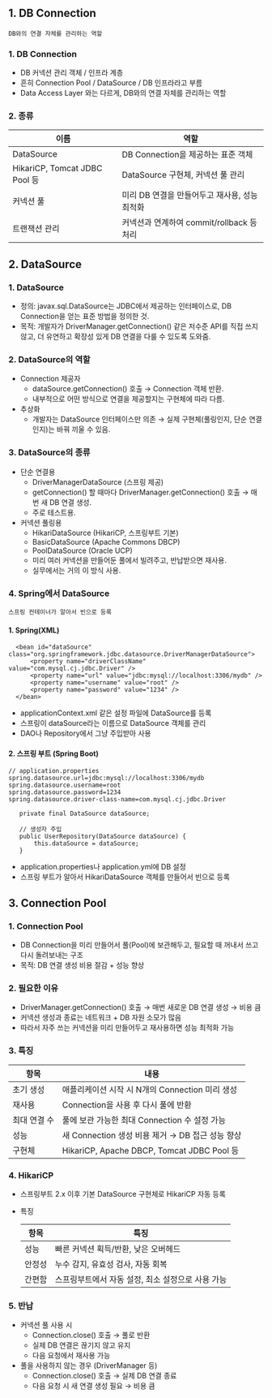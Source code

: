 ## 1. DB Connection
``DB와의 연결 자체를 관리하는 역할``

### 1. DB Connection
 - DB 커넥션 관리 객체 / 인프라 계층
 - 흔히 Connection Pool / DataSource / DB 인프라라고 부름
 - Data Access Layer 와는 다르게, DB와의 연결 자체를 관리하는 역할

### 2. 종류
| 이름                           | 역할                             |
| ---------------------------- | ------------------------------ |
| DataSource                   | DB Connection을 제공하는 표준 객체      |
| HikariCP, Tomcat JDBC Pool 등 | DataSource 구현체, 커넥션 풀 관리       |
| 커넥션 풀                        | 미리 DB 연결을 만들어두고 재사용, 성능 최적화    |
| 트랜잭션 관리                      | 커넥션과 연계하여 commit/rollback 등 처리 |

## 2. DataSource
### 1. DataSource
 - 정의: javax.sql.DataSource는 JDBC에서 제공하는 인터페이스로, DB Connection을 얻는 표준 방법을 정의한 것.
 - 목적: 개발자가 DriverManager.getConnection() 같은 저수준 API를 직접 쓰지 않고, 더 유연하고 확장성 있게 DB 연결을 다룰 수 있도록 도와줌.

### 2. DataSource의 역할
 - Connection 제공자
   - dataSource.getConnection() 호출 → Connection 객체 반환.
   - 내부적으로 어떤 방식으로 연결을 제공할지는 구현체에 따라 다름.
 - 추상화
   - 개발자는 DataSource 인터페이스만 의존 → 실제 구현체(풀링인지, 단순 연결인지)는 바꿔 끼울 수 있음.

### 3. DataSource의 종류
 - 단순 연결용
   - DriverManagerDataSource (스프링 제공)
   - getConnection() 할 때마다 DriverManager.getConnection() 호출 → 매번 새 DB 연결 생성.
   - 주로 테스트용.
 - 커넥션 풀링용
   - HikariDataSource (HikariCP, 스프링부트 기본)
   - BasicDataSource (Apache Commons DBCP)
   - PoolDataSource (Oracle UCP)
   - 미리 여러 커넥션을 만들어둔 풀에서 빌려주고, 반납받으면 재사용.
   - 실무에서는 거의 이 방식 사용.

### 4. Spring에서 DataSource
 ``스프링 컨테이너가 알아서 빈으로 등록``

#### 1. Spring(XML)
  ```
    <bean id="dataSource" class="org.springframework.jdbc.datasource.DriverManagerDataSource">
        <property name="driverClassName" value="com.mysql.cj.jdbc.Driver" />
        <property name="url" value="jdbc:mysql://localhost:3306/mydb" />
        <property name="username" value="root" />
        <property name="password" value="1234" />
    </bean>
  ```
   - applicationContext.xml 같은 설정 파일에 DataSource를 등록
   - 스프링이 dataSource라는 이름으로 DataSource 객체를 관리
   - DAO나 Repository에서 그냥 주입받아 사용

#### 2. 스프링 부트 (Spring Boot)
 ```
 // application.properties
 spring.datasource.url=jdbc:mysql://localhost:3306/mydb
 spring.datasource.username=root
 spring.datasource.password=1234
 spring.datasource.driver-class-name=com.mysql.cj.jdbc.Driver
 ```
 ```
    private final DataSource dataSource;

    // 생성자 주입
    public UserRepository(DataSource dataSource) {
        this.dataSource = dataSource;
    }
 ```
 - application.properties나 application.yml에 DB 설정
 - 스프링 부트가 알아서 HikariDataSource 객체를 만들어서 빈으로 등록

## 3. Connection Pool
### 1. Connection Pool
 - DB Connection을 미리 만들어서 풀(Pool)에 보관해두고, 필요할 때 꺼내서 쓰고 다시 돌려보내는 구조
 - 목적: DB 연결 생성 비용 절감 + 성능 향상

### 2. 필요한 이유
 - DriverManager.getConnection() 호출 → 매번 새로운 DB 연결 생성 → 비용 큼
 - 커넥션 생성과 종료는 네트워크 + DB 자원 소모가 많음
 - 따라서 자주 쓰는 커넥션을 미리 만들어두고 재사용하면 성능 최적화 가능

### 3. 특징
| 항목      | 내용                                        |
| ------- | ----------------------------------------- |
| 초기 생성   | 애플리케이션 시작 시 N개의 Connection 미리 생성          |
| 재사용     | Connection을 사용 후 다시 풀에 반환                 |
| 최대 연결 수 | 풀에 보관 가능한 최대 Connection 수 설정 가능           |
| 성능      | 새 Connection 생성 비용 제거 → DB 접근 성능 향상       |
| 구현체     | HikariCP, Apache DBCP, Tomcat JDBC Pool 등 |

### 4. HikariCP
 - 스프링부트 2.x 이후 기본 DataSource 구현체로 HikariCP 자동 등록
 - 특징

   | 항목  | 특징                           |
   | --- | ---------------------------- |
   | 성능  | 빠른 커넥션 획득/반환, 낮은 오버헤드        |
   | 안정성 | 누수 감지, 유효성 검사, 자동 회복         |
   | 간편함 | 스프링부트에서 자동 설정, 최소 설정으로 사용 가능 |

### 5. 반납
 - 커넥션 풀 사용 시
   - Connection.close() 호출 → 풀로 반환
   - 실제 DB 연결은 끊기지 않고 유지
   - 다음 요청에서 재사용 가능
 - 풀을 사용하지 않는 경우 (DriverManager 등)
   - Connection.close() 호출 → 실제 DB 연결 종료
   - 다음 요청 시 새 연결 생성 필요 → 비용 큼